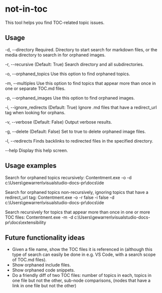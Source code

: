 # not-in-toc

This tool helps you find TOC-related topic issues.

## Usage

  -d, --directory           Required. Directory to start search for markdown
                            files, or the media directory to search in for
                            orphaned images.

  -r, --recursive           (Default: True) Search directory and all
                            subdirectories.

  -o, --orphaned_topics     Use this option to find orphaned topics.

  -m, --multiples           Use this option to find topics that appear more
                            than once in one or separate TOC.md files.

  -p, --orphaned_images     Use this option to find orphaned images.

  -i, --ignore_redirects    (Default: True) Ignore .md files that have a
                            redirect_url tag when looking for orphans.

  -v, --verbose             (Default: False) Output verbose results.

  -g, --delete              (Default: False) Set to true to delete orphaned
                            image files.

  -l, --redirects           Finds backlinks to redirected files in the
                            specified directory.

  --help                    Display this help screen.

## Usage examples

Search for orphaned topics recursively:
Contentment.exe -o -d c:\Users\gewarren\visualstudio-docs-pr\docs\ide

Search for orphaned topics non-recursively, ignoring topics that have a redirect_url tag:
Contentment.exe -o -r false -i false -d c:\Users\gewarren\visualstudio-docs-pr\docs\ide

Search recursively for topics that appear more than once in one or more TOC files:
Contentment.exe -m -d c:\Users\gewarren\visualstudio-docs-pr\docs\extensibility

## Future functionality ideas

- Given a file name, show the TOC files it is referenced in (although this type of search can easily be done in e.g. VS Code,
  with a search scope of TOC.md files).
- Show orphaned include files.
- Show orphaned code snippets.
- Do a friendly diff of two TOC files: number of topics in each, topics in one file but not the other,
  sub-node comparisons, (nodes that have a link in one file but not the other)
